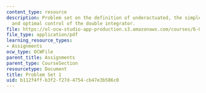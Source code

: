```yaml
---
content_type: resource
description: Problem set on the definition of underactuated, the simple pendulum,
  and optimal control of the double integrator.
file: https://ol-ocw-studio-app-production.s3.amazonaws.com/courses/6-832-underactuated-robotics-spring-2009/b112f4ffb3f2f27d4754cb47e3b586c0_MIT6_832s09_pset01.pdf
file_type: application/pdf
learning_resource_types:
- Assignments
ocw_type: OCWFile
parent_title: Assignments
parent_type: CourseSection
resourcetype: Document
title: Problem Set 1
uid: b112f4ff-b3f2-f27d-4754-cb47e3b586c0
---
```

